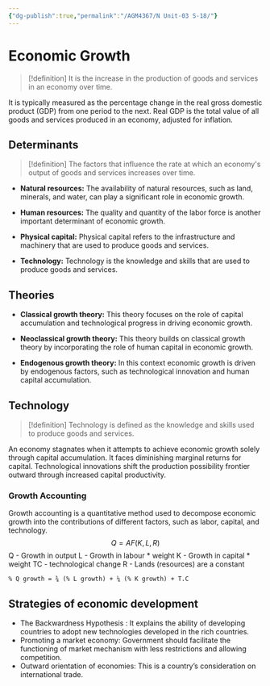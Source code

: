 ```yaml
---
{"dg-publish":true,"permalink":"/AGM4367/N Unit-03 S-18/"}
---
```



# Economic Growth

> [!definition]
> It is the increase in the production of goods and services in an economy over time. 

It is typically measured as the percentage change in the real gross domestic product (GDP) from one period to the next. Real GDP is the total value of all goods and services produced in an economy, adjusted for inflation.

## Determinants

> [!definition]
> The factors that influence the rate at which an economy's output of goods and services increases over time.

- **Natural resources:** The availability of natural resources, such as land, minerals, and water, can play a significant role in economic growth. 
  
- **Human resources:** The quality and quantity of the labor force is another important determinant of economic growth.
  
- **Physical capital:** Physical capital refers to the infrastructure and machinery that are used to produce goods and services. 
  
- **Technology:** Technology is the knowledge and skills that are used to produce goods and services. 

## Theories

- **Classical growth theory:** This theory focuses on the role of capital accumulation and technological progress in driving economic growth.
  
- **Neoclassical growth theory:** This theory builds on classical growth theory by incorporating the role of human capital in economic growth.
  
- **Endogenous growth theory:** In this context economic growth is driven by endogenous factors, such as technological innovation and human capital accumulation.

## Technology

> [!definition]
> Technology is defined as the knowledge and skills used to produce goods and services.

An economy stagnates when it attempts to achieve economic growth solely through capital accumulation. It faces diminishing marginal returns for capital. Technological innovations shift the production possibility frontier outward through increased capital productivity.

### Growth Accounting
  
Growth accounting is a quantitative method used to decompose economic growth into the contributions of different factors, such as labor, capital, and technology.
$$
Q = AF (K, L, R) 
$$
Q  - Growth in output 
L  - Growth in labour * weight 
K  - Growth in capital * weight 
TC - technological change 
R  - Lands (resources) are a constant

```
% Q growth = ¾ (% L growth) + ¼ (% K growth) + T.C
```

## Strategies of economic development

- The Backwardness Hypothesis : It explains the ability of developing countries to adopt new technologies developed in the rich countries.
- Promoting a market economy: Government should facilitate the functioning of market mechanism with less restrictions and allowing competition. 
- Outward orientation of economies: This is a country’s consideration on international trade.